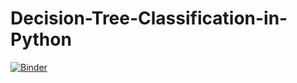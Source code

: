 # Decision-Tree-Classification-in-Python
[![Binder](https://mybinder.org/badge_logo.svg)](https://mybinder.org/v2/gh/aminasridi/Decision-Tree-Classification-in-Python/tree/main/main)
